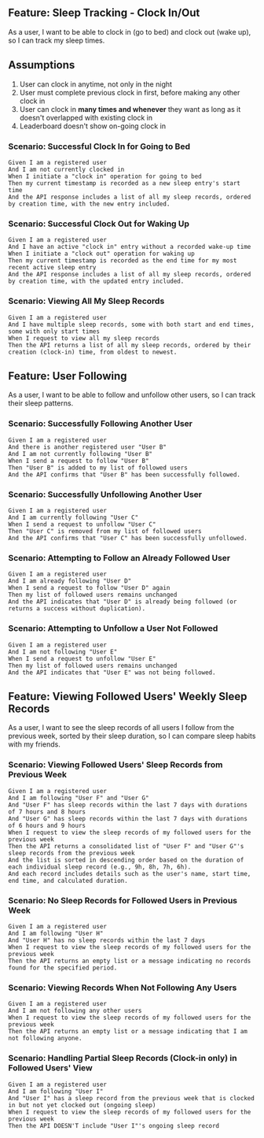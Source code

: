 ## Feature: Sleep Tracking - Clock In/Out
As a user,
I want to be able to clock in (go to bed) and clock out (wake up),
so I can track my sleep times.

## Assumptions

1. User can clock in anytime, not only in the night
2. User must complete previous clock in first, before making any other clock in
3. User can clock in **many times and whenever** they want as long as it doesn't overlapped with existing clock in
4. Leaderboard doesn't show on-going clock in

### Scenario: Successful Clock In for Going to Bed
```
Given I am a registered user
And I am not currently clocked in
When I initiate a "clock in" operation for going to bed
Then my current timestamp is recorded as a new sleep entry's start time
And the API response includes a list of all my sleep records, ordered by creation time, with the new entry included.
```

### Scenario: Successful Clock Out for Waking Up
```
Given I am a registered user
And I have an active "clock in" entry without a recorded wake-up time
When I initiate a "clock out" operation for waking up
Then my current timestamp is recorded as the end time for my most recent active sleep entry
And the API response includes a list of all my sleep records, ordered by creation time, with the updated entry included.
```

### Scenario: Viewing All My Sleep Records
```
Given I am a registered user
And I have multiple sleep records, some with both start and end times, some with only start times
When I request to view all my sleep records
Then the API returns a list of all my sleep records, ordered by their creation (clock-in) time, from oldest to newest.
```

## Feature: User Following
As a user,
I want to be able to follow and unfollow other users,
so I can track their sleep patterns.

### Scenario: Successfully Following Another User
```
Given I am a registered user
And there is another registered user "User B"
And I am not currently following "User B"
When I send a request to follow "User B"
Then "User B" is added to my list of followed users
And the API confirms that "User B" has been successfully followed.
```

### Scenario: Successfully Unfollowing Another User
```
Given I am a registered user
And I am currently following "User C"
When I send a request to unfollow "User C"
Then "User C" is removed from my list of followed users
And the API confirms that "User C" has been successfully unfollowed.
```

### Scenario: Attempting to Follow an Already Followed User
```
Given I am a registered user
And I am already following "User D"
When I send a request to follow "User D" again
Then my list of followed users remains unchanged
And the API indicates that "User D" is already being followed (or returns a success without duplication).
```

### Scenario: Attempting to Unfollow a User Not Followed
```
Given I am a registered user
And I am not following "User E"
When I send a request to unfollow "User E"
Then my list of followed users remains unchanged
And the API indicates that "User E" was not being followed.
```

## Feature: Viewing Followed Users' Weekly Sleep Records
As a user,
I want to see the sleep records of all users I follow from the previous week, sorted by their sleep duration,
so I can compare sleep habits with my friends.

### Scenario: Viewing Followed Users' Sleep Records from Previous Week
```
Given I am a registered user
And I am following "User F" and "User G"
And "User F" has sleep records within the last 7 days with durations of 7 hours and 8 hours
And "User G" has sleep records within the last 7 days with durations of 6 hours and 9 hours
When I request to view the sleep records of my followed users for the previous week
Then the API returns a consolidated list of "User F" and "User G"'s sleep records from the previous week
And the list is sorted in descending order based on the duration of each individual sleep record (e.g., 9h, 8h, 7h, 6h).
And each record includes details such as the user's name, start time, end time, and calculated duration.
```

### Scenario: No Sleep Records for Followed Users in Previous Week
```
Given I am a registered user
And I am following "User H"
And "User H" has no sleep records within the last 7 days
When I request to view the sleep records of my followed users for the previous week
Then the API returns an empty list or a message indicating no records found for the specified period.
```

### Scenario: Viewing Records When Not Following Any Users
```
Given I am a registered user
And I am not following any other users
When I request to view the sleep records of my followed users for the previous week
Then the API returns an empty list or a message indicating that I am not following anyone.
```

### Scenario: Handling Partial Sleep Records (Clock-in only) in Followed Users' View
```
Given I am a registered user
And I am following "User I"
And "User I" has a sleep record from the previous week that is clocked in but not yet clocked out (ongoing sleep)
When I request to view the sleep records of my followed users for the previous week
Then the API DOESN'T include "User I"'s ongoing sleep record
```
